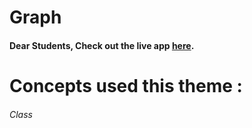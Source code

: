 # Graph

#### Dear Students, Check out the live app [here](https://kdeepika-brs.github.io/Tree/).

# Concepts used this theme :
###### Class
